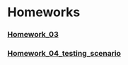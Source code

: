 # Homeworks
### [Homework_03](/homework_lecture_3.txt)
### [Homework_04_testing_scenario](/Homework_lecture_4.md)
